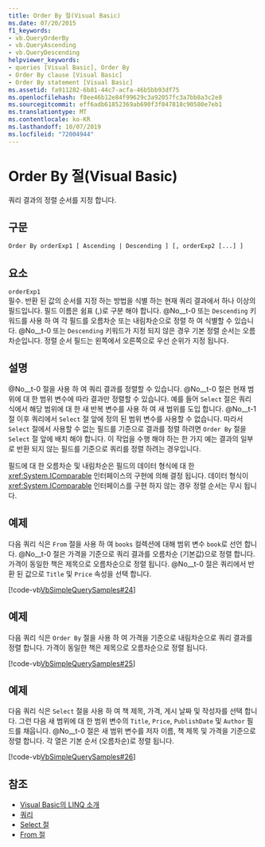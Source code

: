 ```yaml
---
title: Order By 절(Visual Basic)
ms.date: 07/20/2015
f1_keywords:
- vb.QueryOrderBy
- vb.QueryAscending
- vb.QueryDescending
helpviewer_keywords:
- queries [Visual Basic], Order By
- Order By clause [Visual Basic]
- Order By statement [Visual Basic]
ms.assetid: fa911282-6b81-44c7-acfa-46b5bb93df75
ms.openlocfilehash: f8ee46b12e84f99629c3a92057fc3a7bb8a3c2e8
ms.sourcegitcommit: eff6adb61852369ab690f3f047818c90580e7eb1
ms.translationtype: MT
ms.contentlocale: ko-KR
ms.lasthandoff: 10/07/2019
ms.locfileid: "72004944"
---
```

# <a name="order-by-clause-visual-basic"></a>Order By 절(Visual Basic)
쿼리 결과의 정렬 순서를 지정 합니다.  
  
## <a name="syntax"></a>구문  
  
```vb  
Order By orderExp1 [ Ascending | Descending ] [, orderExp2 [...] ]  
```  
  
## <a name="parts"></a>요소  
 `orderExp1`  
 필수. 반환 된 값의 순서를 지정 하는 방법을 식별 하는 현재 쿼리 결과에서 하나 이상의 필드입니다. 필드 이름은 쉼표 (,)로 구분 해야 합니다. @No__t-0 또는 `Descending` 키워드를 사용 하 여 각 필드를 오름차순 또는 내림차순으로 정렬 하 여 식별할 수 있습니다. @No__t-0 또는 `Descending` 키워드가 지정 되지 않은 경우 기본 정렬 순서는 오름차순입니다. 정렬 순서 필드는 왼쪽에서 오른쪽으로 우선 순위가 지정 됩니다.  
  
## <a name="remarks"></a>설명  
 @No__t-0 절을 사용 하 여 쿼리 결과를 정렬할 수 있습니다. @No__t-0 절은 현재 범위에 대 한 범위 변수에 따라 결과만 정렬할 수 있습니다. 예를 들어 `Select` 절은 쿼리 식에서 해당 범위에 대 한 새 반복 변수를 사용 하 여 새 범위를 도입 합니다. @No__t-1 절 이후 쿼리에서 `Select` 절 앞에 정의 된 범위 변수를 사용할 수 없습니다. 따라서 `Select` 절에서 사용할 수 없는 필드를 기준으로 결과를 정렬 하려면 `Order By` 절을 `Select` 절 앞에 배치 해야 합니다. 이 작업을 수행 해야 하는 한 가지 예는 결과의 일부로 반환 되지 않는 필드를 기준으로 쿼리를 정렬 하려는 경우입니다.  
  
 필드에 대 한 오름차순 및 내림차순은 필드의 데이터 형식에 대 한 <xref:System.IComparable> 인터페이스의 구현에 의해 결정 됩니다. 데이터 형식이 <xref:System.IComparable> 인터페이스를 구현 하지 않는 경우 정렬 순서는 무시 됩니다.  
  
## <a name="example"></a>예제  
 다음 쿼리 식은 `From` 절을 사용 하 여 `books` 컬렉션에 대해 범위 변수 `book`로 선언 합니다. @No__t-0 절은 가격을 기준으로 쿼리 결과를 오름차순 (기본값)으로 정렬 합니다. 가격이 동일한 책은 제목으로 오름차순으로 정렬 됩니다. @No__t-0 절은 쿼리에서 반환 된 값으로 `Title` 및 `Price` 속성을 선택 합니다.  
  
 [!code-vb[VbSimpleQuerySamples#24](~/samples/snippets/visualbasic/VS_Snippets_VBCSharp/VbSimpleQuerySamples/VB/QuerySamples1.vb#24)]  
  
## <a name="example"></a>예제  
 다음 쿼리 식은 `Order By` 절을 사용 하 여 가격을 기준으로 내림차순으로 쿼리 결과를 정렬 합니다. 가격이 동일한 책은 제목으로 오름차순으로 정렬 됩니다.  
  
 [!code-vb[VbSimpleQuerySamples#25](~/samples/snippets/visualbasic/VS_Snippets_VBCSharp/VbSimpleQuerySamples/VB/QuerySamples1.vb#25)]  
  
## <a name="example"></a>예제  
 다음 쿼리 식은 `Select` 절을 사용 하 여 책 제목, 가격, 게시 날짜 및 작성자를 선택 합니다. 그런 다음 새 범위에 대 한 범위 변수의 `Title`, `Price`, `PublishDate` 및 `Author` 필드를 채웁니다. @No__t-0 절은 새 범위 변수를 저자 이름, 책 제목 및 가격을 기준으로 정렬 합니다. 각 열은 기본 순서 (오름차순)로 정렬 됩니다.  
  
 [!code-vb[VbSimpleQuerySamples#26](~/samples/snippets/visualbasic/VS_Snippets_VBCSharp/VbSimpleQuerySamples/VB/QuerySamples1.vb#26)]  
  
## <a name="see-also"></a>참조

- [Visual Basic의 LINQ 소개](../../../visual-basic/programming-guide/language-features/linq/introduction-to-linq.md)
- [쿼리](../../../visual-basic/language-reference/queries/index.md)
- [Select 절](../../../visual-basic/language-reference/queries/select-clause.md)
- [From 절](../../../visual-basic/language-reference/queries/from-clause.md)
